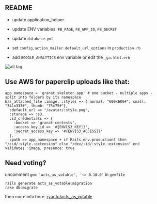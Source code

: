 ## README

* update application_helper
* update ENV variables: `FB_PAGE`, `FB_APP_ID`, `FB_SECRET`

* update `database.yml`
* set `config.action_mailer.default_url_options` in `production.rb`
* add `GOOGLE_ANALYTICS` env variable or edit the `_ga.html.erb`

![alt tag](http://cdn.meme.am/instances/48077677.jpg)

## Use AWS for paperclip uploads like that:
```
app_namespace = 'granat_skeleton_app' # one bucket - multiple apps - split into folders by its namespace
has_attached_file :image, :styles => { normal: "600x600#", small: "341x333#", thumb: "75x75#"},
  :default_url => "/avatar/:style.png",
  :storage => :s3,
  :s3_credentials => {
    :bucket => 'granat-contests',
    :access_key_id => '#{ENV[S3_KEY]}',
    :secret_access_key => '#{ENV[S3_ACCESS]}'
  },
  :path => app_namespace + if Rails.env.production? then "/:id/:style.:extension" else "/dev/:id/:style.:extension" end
validates :image, presence: true
```

## Need voting?

uncomment `gem 'acts_as_votable', '~> 0.10.0'` in `gemfile`

```
rails generate acts_as_votable:migration
rake db:migrate
```
then more info here: [ryanto/acts_as_votable](https://github.com/ryanto/acts_as_votable)
